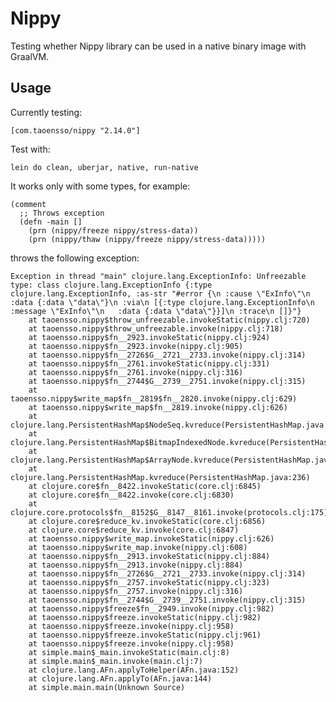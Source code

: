 # Nippy

Testing whether Nippy library can be used in a native binary image with GraalVM.

## Usage

Currently testing:

    [com.taoensso/nippy "2.14.0"]

Test with:

    lein do clean, uberjar, native, run-native


It works only with some types, for example:

    (comment
      ;; Throws exception
      (defn -main []
        (prn (nippy/freeze nippy/stress-data))
        (prn (nippy/thaw (nippy/freeze nippy/stress-data)))))


throws the following exception:

    Exception in thread "main" clojure.lang.ExceptionInfo: Unfreezable type: class clojure.lang.ExceptionInfo {:type clojure.lang.ExceptionInfo, :as-str "#error {\n :cause \"ExInfo\"\n :data {:data \"data\"}\n :via\n [{:type clojure.lang.ExceptionInfo\n   :message \"ExInfo\"\n   :data {:data \"data\"}}]\n :trace\n []}"}
        at taoensso.nippy$throw_unfreezable.invokeStatic(nippy.clj:720)
        at taoensso.nippy$throw_unfreezable.invoke(nippy.clj:718)
        at taoensso.nippy$fn__2923.invokeStatic(nippy.clj:924)
        at taoensso.nippy$fn__2923.invoke(nippy.clj:905)
        at taoensso.nippy$fn__2726$G__2721__2733.invoke(nippy.clj:314)
        at taoensso.nippy$fn__2761.invokeStatic(nippy.clj:331)
        at taoensso.nippy$fn__2761.invoke(nippy.clj:316)
        at taoensso.nippy$fn__2744$G__2739__2751.invoke(nippy.clj:315)
        at taoensso.nippy$write_map$fn__2819$fn__2820.invoke(nippy.clj:629)
        at taoensso.nippy$write_map$fn__2819.invoke(nippy.clj:626)
        at clojure.lang.PersistentHashMap$NodeSeq.kvreduce(PersistentHashMap.java:1307)
        at clojure.lang.PersistentHashMap$BitmapIndexedNode.kvreduce(PersistentHashMap.java:802)
        at clojure.lang.PersistentHashMap$ArrayNode.kvreduce(PersistentHashMap.java:466)
        at clojure.lang.PersistentHashMap.kvreduce(PersistentHashMap.java:236)
        at clojure.core$fn__8422.invokeStatic(core.clj:6845)
        at clojure.core$fn__8422.invoke(core.clj:6830)
        at clojure.core.protocols$fn__8152$G__8147__8161.invoke(protocols.clj:175)
        at clojure.core$reduce_kv.invokeStatic(core.clj:6856)
        at clojure.core$reduce_kv.invoke(core.clj:6847)
        at taoensso.nippy$write_map.invokeStatic(nippy.clj:626)
        at taoensso.nippy$write_map.invoke(nippy.clj:608)
        at taoensso.nippy$fn__2913.invokeStatic(nippy.clj:884)
        at taoensso.nippy$fn__2913.invoke(nippy.clj:884)
        at taoensso.nippy$fn__2726$G__2721__2733.invoke(nippy.clj:314)
        at taoensso.nippy$fn__2757.invokeStatic(nippy.clj:323)
        at taoensso.nippy$fn__2757.invoke(nippy.clj:316)
        at taoensso.nippy$fn__2744$G__2739__2751.invoke(nippy.clj:315)
        at taoensso.nippy$freeze$fn__2949.invoke(nippy.clj:982)
        at taoensso.nippy$freeze.invokeStatic(nippy.clj:982)
        at taoensso.nippy$freeze.invoke(nippy.clj:958)
        at taoensso.nippy$freeze.invokeStatic(nippy.clj:961)
        at taoensso.nippy$freeze.invoke(nippy.clj:958)
        at simple.main$_main.invokeStatic(main.clj:8)
        at simple.main$_main.invoke(main.clj:7)
        at clojure.lang.AFn.applyToHelper(AFn.java:152)
        at clojure.lang.AFn.applyTo(AFn.java:144)
        at simple.main.main(Unknown Source)
